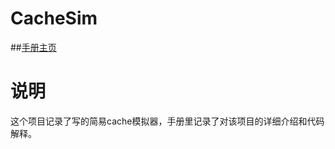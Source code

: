 # CacheSim
##[手册主页](http://www.findspace.name/easycoding/1717)
# 说明
这个项目记录了写的简易cache模拟器，手册里记录了对该项目的详细介绍和代码解释。